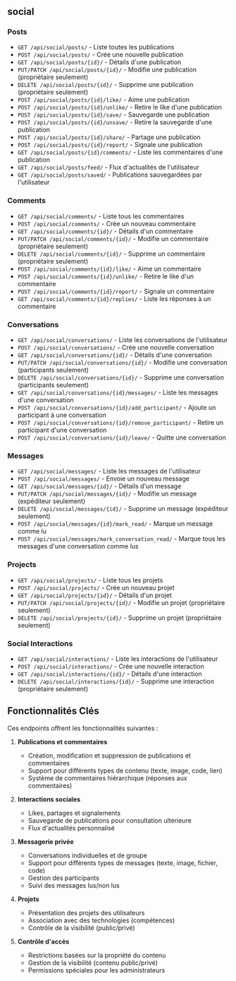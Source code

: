 #

## social

### Posts

- `GET /api/social/posts/` - Liste toutes les publications
- `POST /api/social/posts/` - Crée une nouvelle publication
- `GET /api/social/posts/{id}/` - Détails d'une publication
- `PUT/PATCH /api/social/posts/{id}/` - Modifie une publication (propriétaire seulement)
- `DELETE /api/social/posts/{id}/` - Supprime une publication (propriétaire seulement)
- `POST /api/social/posts/{id}/like/` - Aime une publication
- `POST /api/social/posts/{id}/unlike/` - Retire le like d'une publication
- `POST /api/social/posts/{id}/save/` - Sauvegarde une publication
- `POST /api/social/posts/{id}/unsave/` - Retire la sauvegarde d'une publication
- `POST /api/social/posts/{id}/share/` - Partage une publication
- `POST /api/social/posts/{id}/report/` - Signale une publication
- `GET /api/social/posts/{id}/comments/` - Liste les commentaires d'une publication
- `GET /api/social/posts/feed/` - Flux d'actualités de l'utilisateur
- `GET /api/social/posts/saved/` - Publications sauvegardées par l'utilisateur

### Comments

- `GET /api/social/comments/` - Liste tous les commentaires
- `POST /api/social/comments/` - Crée un nouveau commentaire
- `GET /api/social/comments/{id}/` - Détails d'un commentaire
- `PUT/PATCH /api/social/comments/{id}/` - Modifie un commentaire (propriétaire seulement)
- `DELETE /api/social/comments/{id}/` - Supprime un commentaire (propriétaire seulement)
- `POST /api/social/comments/{id}/like/` - Aime un commentaire
- `POST /api/social/comments/{id}/unlike/` - Retire le like d'un commentaire
- `POST /api/social/comments/{id}/report/` - Signale un commentaire
- `GET /api/social/comments/{id}/replies/` - Liste les réponses à un commentaire

### Conversations

- `GET /api/social/conversations/` - Liste les conversations de l'utilisateur
- `POST /api/social/conversations/` - Crée une nouvelle conversation
- `GET /api/social/conversations/{id}/` - Détails d'une conversation
- `PUT/PATCH /api/social/conversations/{id}/` - Modifie une conversation (participants seulement)
- `DELETE /api/social/conversations/{id}/` - Supprime une conversation (participants seulement)
- `GET /api/social/conversations/{id}/messages/` - Liste les messages d'une conversation
- `POST /api/social/conversations/{id}/add_participant/` - Ajoute un participant à une conversation
- `POST /api/social/conversations/{id}/remove_participant/` - Retire un participant d'une conversation
- `POST /api/social/conversations/{id}/leave/` - Quitte une conversation

### Messages

- `GET /api/social/messages/` - Liste les messages de l'utilisateur
- `POST /api/social/messages/` - Envoie un nouveau message
- `GET /api/social/messages/{id}/` - Détails d'un message
- `PUT/PATCH /api/social/messages/{id}/` - Modifie un message (expéditeur seulement)
- `DELETE /api/social/messages/{id}/` - Supprime un message (expéditeur seulement)
- `POST /api/social/messages/{id}/mark_read/` - Marque un message comme lu
- `POST /api/social/messages/mark_conversation_read/` - Marque tous les messages d'une conversation comme lus

### Projects

- `GET /api/social/projects/` - Liste tous les projets
- `POST /api/social/projects/` - Crée un nouveau projet
- `GET /api/social/projects/{id}/` - Détails d'un projet
- `PUT/PATCH /api/social/projects/{id}/` - Modifie un projet (propriétaire seulement)
- `DELETE /api/social/projects/{id}/` - Supprime un projet (propriétaire seulement)

### Social Interactions

- `GET /api/social/interactions/` - Liste les interactions de l'utilisateur
- `POST /api/social/interactions/` - Crée une nouvelle interaction
- `GET /api/social/interactions/{id}/` - Détails d'une interaction
- `DELETE /api/social/interactions/{id}/` - Supprime une interaction (propriétaire seulement)

## Fonctionnalités Clés

Ces endpoints offrent les fonctionnalités suivantes :

1. **Publications et commentaires**
    - Création, modification et suppression de publications et commentaires
    - Support pour différents types de contenu (texte, image, code, lien)
    - Système de commentaires hiérarchique (réponses aux commentaires)

2. **Interactions sociales**
    - Likes, partages et signalements
    - Sauvegarde de publications pour consultation ultérieure
    - Flux d'actualités personnalisé

3. **Messagerie privée**
    - Conversations individuelles et de groupe
    - Support pour différents types de messages (texte, image, fichier, code)
    - Gestion des participants
    - Suivi des messages lus/non lus

4. **Projets**
    - Présentation des projets des utilisateurs
    - Association avec des technologies (compétences)
    - Contrôle de la visibilité (public/privé)

5. **Contrôle d'accès**
    - Restrictions basées sur la propriété du contenu
    - Gestion de la visibilité (contenu public/privé)
    - Permissions spéciales pour les administrateurs
